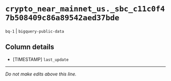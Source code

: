 # `crypto_near_mainnet_us._sbc_c11c0f47b508409c86a89542aed37bde`
`bq-1` | `bigquery-public-data`

## Column details
* [TIMESTAMP] `last_update`

-------------------------------------------------------------------------------
*Do not make edits above this line.*

